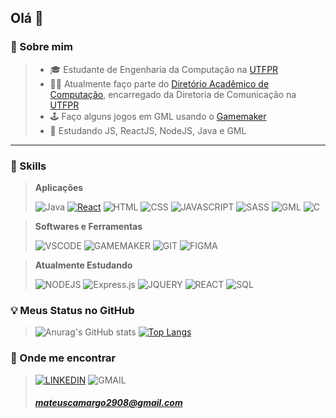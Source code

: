 ## Olá 👋

### 🌱 Sobre mim
>
> - 🎓 Estudante de Engenharia da Computação na [UTFPR](https://www.utfpr.edu.br/)
> - 👨‍💻 Atualmente faço parte do [Diretório Acadêmico de Computação](https://www.instagram.com/dacompcp/), encarregado da Diretoria de Comunicação na [UTFPR](https://www.utfpr.edu.br/)
> - 🕹️ Faço alguns jogos em GML usando o [Gamemaker](https://gamemaker.io/pt-BR)
> - 🌱 Estudando JS, ReactJS, NodeJS, Java e GML

***

### 🧰 Skills

>**Aplicações**
>
>![Java](https://img.shields.io/badge/Java-FFC96F.svg?style=for-the-badge&logo=openjdk&logoColor=333333)
>[![React](https://img.shields.io/badge/React-%2320232a.svg?style=for-the-badge&logo=react&logoColor=%2361DAFB)](#)
>![HTML](https://img.shields.io/badge/HTML5-f1652a?style=for-the-badge&logo=html5&logoColor=FFFFFF)
>![CSS](https://img.shields.io/badge/CSS3-2aa9e0?style=for-the-badge&logo=css3&logoColor=FFFFFF)
>![JAVASCRIPT](https://img.shields.io/badge/JavaScript-F2DE51?style=for-the-badge&logo=javascript&logoColor=333333)
>![SASS](https://img.shields.io/badge/Sass-e88bb7?style=for-the-badge&logo=sass&logoColor=FFFFFF)
>![GML](https://img.shields.io/badge/GML-5975ff?style=for-the-badge&logo=gamemaker&logoColor=white)
>![C](https://img.shields.io/badge/C-3e48cd?style=for-the-badge&logo=c&logoColor=white)

>**Softwares e Ferramentas**
>
>
>![VSCODE](https://img.shields.io/badge/VS%20Code-3c99d4?style=for-the-badge&logo=visualstudiocode&logoColor=white)
>![GAMEMAKER](https://img.shields.io/badge/GameMaker-5975ff?style=for-the-badge&logo=gamemaker&logoColor=white)
>![GIT](https://img.shields.io/badge/Git-f05133?style=for-the-badge&logo=git&logoColor=white)
>![FIGMA](https://img.shields.io/badge/Figma-FA7070?style=for-the-badge&logo=figma&logoColor=white)
<!--
>![PREMIERE PRO](https://img.shields.io/badge/Premiere%20Pro-00005b?style=for-the-badge&logo=Adobe%20Premiere%20Pro&logoColor=9a9aff)
-->

>**Atualmente Estudando**
>
>![NODEJS](https://img.shields.io/badge/Node-40a05e?style=for-the-badge&logo=node.js&logoColor=white)
>![Express.js](https://img.shields.io/badge/Express.js-333333.svg?style=for-the-badge&logo=express&logoColor=259DFF)
>![JQUERY](https://img.shields.io/badge/jQuerry-0868ab?style=for-the-badge&logo=jquery&logoColor=white)
>![REACT](https://img.shields.io/badge/React-4ad5ff?style=for-the-badge&logo=react&logoColor=white)
>![SQL](https://img.shields.io/badge/SQL-004d65?style=for-the-badge&logo=mysql&logoColor=white)

<!--
>![PYTHON](https://img.shields.io/badge/Python-3771a1?style=for-the-badge&logo=python&logoColor=white)
>![C++](https://img.shields.io/badge/C%2B%2B-3e48cd?style=for-the-badge&logo=c%2B%2B&logoColor=white)
>![ARDUINO](https://img.shields.io/badge/Arduino-17959A?style=for-the-badge)
-->

### 💡 Meus Status no GitHub

>![Anurag's GitHub stats](https://github-readme-stats.vercel.app/api?username=mateusmcamargo&show_icons=true&bg_color=ffffff00&title_color=FF3D81&text_color=fff&icon_color=E72C61&hide_border=true)
>[![Top Langs](https://github-readme-stats.vercel.app/api/top-langs/?username=mateusmcamargo&layout=compact&bg_color=ffffff00&title_color=FF3D81&text_color=fff&hide_border=true&hide=css,yacc,html)](https://github.com/anuraghazra/github-readme-stats)

### 📍 Onde me encontrar
>[![LINKEDIN](https://img.shields.io/badge/Linkedin-%230077B5.svg?style=for-the-badge&logo=linkedin&logoColor=white)](https://www.linkedin.com/in/mateus-camargo-b494831a9/?trk=opento_sprofile_goalscard)
>![GMAIL](https://img.shields.io/badge/Gmail-D14836?style=for-the-badge&logo=gmail&logoColor=white)
>##### mateuscamargo2908@gmail.com

<!--
cores:

main: FF3D81
gray: 333333
-->

